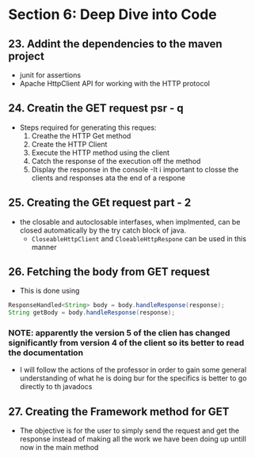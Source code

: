 # Section 6: Deep Dive into Code
## 23. Addint the dependencies to the maven project
- junit for assertions
- Apache HttpClient API for working with the HTTP protocol

## 24. Creatin the GET request psr - q
- Steps required for generating this reques:
    1. Creathe the HTTP Get method
    2. Create the HTTP Client
    3. Execute the HTTP method using the client
    4. Catch the response of the execution off the method
    5. Display the response in the console
-It i important to closse the clients and responses ata the end of a respone

## 25. Creating the GEt request part - 2
- the closable and autoclosable interfases, when implmented, can be closed automatically by the try catch block of java.
    - `CloseableHttpClient` and `CloeableHttpRespone` can be used in this manner

## 26. Fetching the body from GET request 
- This is done using 
```java
ResponseHandled<String> body = body.handleResponse(response);
String getBody = body.handleResponse(response); 
```
### **NOTE: apparently the version 5 of the clien has changed significantly from version 4 of the client so its better to read the documentation**
- I will follow the actions of the professor in order to gain some general understanding of what he is doing bur for the specifics is better to go directly to th javadocs

## 27. Creating the Framework method for GET
- The objective is for the user to simply send the request and get the response instead of making all the work we have been doing up untill now in the main method
